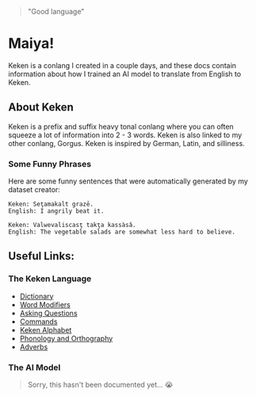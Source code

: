 > "Good language"

# Maiya!
Keken is a conlang I created in a couple days, and these docs contain information about how I trained an AI model to translate from English to Keken.

## About Keken
Keken is a prefix and suffix heavy tonal conlang where you can often squeeze a lot of information into 2 - 3 words. Keken is also linked to my other conlang, Gorgus. Keken is inspired by German, Latin, and silliness.

### Some Funny Phrases
Here are some funny sentences that were automatically generated by my dataset creator:
```
Keken: Seţamakalt grazē.
English: I angrily beat it.
```
```
Keken: Valwevaliscasţ takţa kassàsǎ.
English: The vegetable salads are somewhat less hard to believe.
```

## Useful Links:
### The Keken Language
- [Dictionary](keken/dictionary.md)
- [Word Modifiers](keken/word_modifiers.md)
- [Asking Questions](keken/asking_questions.md)
- [Commands](keken/commands.md)
- [Keken Alphabet](keken/keken_alphabet.md)
- [Phonology and Orthography](keken/phonology_and_orthography.md)
- [Adverbs](keken/adverbs.md)

### The AI Model
> Sorry, this hasn't been documented yet... 😭